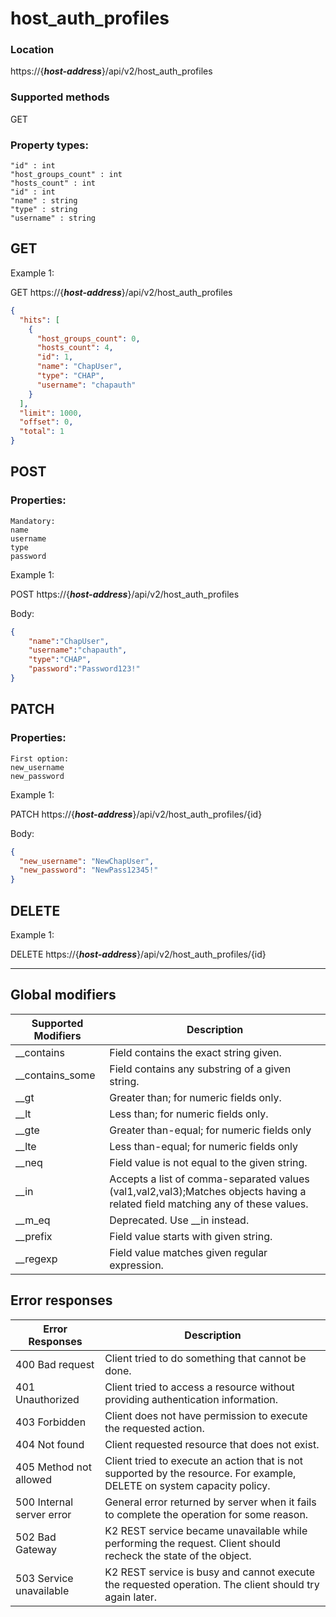# host_auth_profiles

### Location
https://{***host-address***}/api/v2/host_auth_profiles

### Supported methods
GET

### Property types:
 ```text
 "id" : int
 "host_groups_count" : int
 "hosts_count" : int
 "id" : int
 "name" : string
 "type" : string
 "username" : string
 ```

## GET

Example 1:

GET https://{***host-address***}/api/v2/host_auth_profiles
```json
{
  "hits": [
    {
      "host_groups_count": 0,
      "hosts_count": 4,
      "id": 1,
      "name": "ChapUser",
      "type": "CHAP",
      "username": "chapauth"
    }
  ],
  "limit": 1000,
  "offset": 0,
  "total": 1
}
```

## POST

### Properties:
 ```text
Mandatory: 
name
username
type
password
 ```

Example 1:

POST https://{***host-address***}/api/v2/host_auth_profiles

Body:
```json
{
    "name":"ChapUser",
    "username":"chapauth",
    "type":"CHAP",
    "password":"Password123!"
}
```

## PATCH

### Properties:
 ```text
First option:
new_username
new_password
 ```

Example 1:

PATCH https://{***host-address***}/api/v2/host_auth_profiles/{id}

Body:
```json
{
  "new_username": "NewChapUser",
  "new_password": "NewPass12345!"
}
```

## DELETE

Example 1:

DELETE https://{***host-address***}/api/v2/host_auth_profiles/{id}

---

## Global modifiers
| Supported Modifiers	| Description|
|-----------------------|------------|
|__contains	|Field contains the exact string given.|
|__contains_some	|Field contains any substring of a given string.|
|__gt	|Greater than; for numeric fields only.|
|__lt	|Less than; for numeric fields only.|
|__gte	|Greater than-equal; for numeric fields only|
|__lte	|Less than-equal; for numeric fields only|
|__neq	|Field value is not equal to the given string.|
|__in	|Accepts a list of comma-separated values (val1,val2,val3);Matches objects having a related field matching any of these values.|
|__m_eq	|Deprecated. Use __in instead.|
|__prefix	|Field value starts with given string.|
|__regexp	|Field value matches given regular expression.|

## Error responses

| Error Responses	| Description |
|-------------------|-------------|
|400 Bad request	|Client tried to do something that cannot be done.
|401 Unauthorized	|Client tried to access a resource without providing authentication information.
|403 Forbidden	|Client does not have permission to execute the requested action.
|404 Not found	|Client requested resource that does not exist.
|405 Method not allowed	|Client tried to execute an action that is not supported by the resource. For example, DELETE on system capacity policy.
|500 Internal server error	|General error returned by server when it fails to complete the operation for some reason.
|502 Bad Gateway	|K2 REST service became unavailable while performing the request. Client should recheck the state of the object.
|503 Service unavailable	|K2 REST service is busy and cannot execute the requested operation. The client should try again later.
